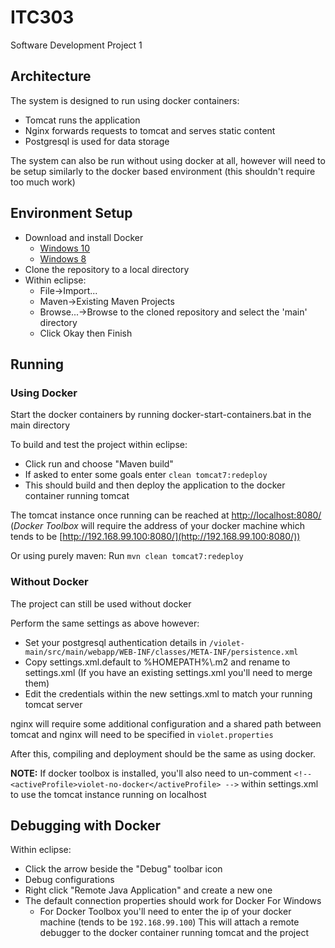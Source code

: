 # ITC303
Software Development Project 1

## Architecture
The system is designed to run using docker containers:
* Tomcat runs the application
* Nginx forwards requests to tomcat and serves static content
* Postgresql is used for data storage

The system can also be run without using docker at all, however will need to be setup similarly to the docker based environment (this shouldn't require too much work)

## Environment Setup
* Download and install Docker
  * [Windows 10](https://store.docker.com/editions/community/docker-ce-desktop-windows)
  * [Windows 8](https://www.docker.com/products/docker-toolbox)
* Clone the repository to a local directory
* Within eclipse:
  * File->Import...
  * Maven->Existing Maven Projects
  * Browse...->Browse to the cloned repository and select the 'main' directory
  * Click Okay then Finish


## Running
### Using Docker
Start the docker containers by running docker-start-containers.bat in the main directory

To build and test the project within eclipse:

* Click run and choose "Maven build"
* If asked to enter some goals enter `clean tomcat7:redeploy`
* This should build and then deploy the application to the docker container running tomcat

The tomcat instance once running can be reached at [http://localhost:8080/](http://localhost:8080/) (*Docker Toolbox* will require the address of your docker machine which tends to be [http://192.168.99.100:8080/](http://192.168.99.100:8080/))

Or using purely maven:
Run `mvn clean tomcat7:redeploy`

### Without Docker
The project can still be used without docker

Perform the same settings as above however:

* Set your postgresql authentication details in `/violet-main/src/main/webapp/WEB-INF/classes/META-INF/persistence.xml`
* Copy settings.xml.default to %HOMEPATH%\\.m2 and rename to settings.xml (If you have an existing settings.xml you'll need to merge them)
* Edit the credentials within the new settings.xml to match your running tomcat server

nginx will require some additional configuration and a shared path between tomcat and nginx will need to be specified in `violet.properties`

After this, compiling and deployment should be the same as using docker.

**NOTE:** If docker toolbox is installed, you'll also need to un-comment `<!-- <activeProfile>violet-no-docker</activeProfile> -->` within settings.xml to use the tomcat instance running on localhost


## Debugging with Docker
Within eclipse:
* Click the arrow beside the "Debug" toolbar icon
* Debug configurations
* Right click "Remote Java Application" and create a new one
* The default connection properties should work for Docker For Windows
  * For Docker Toolbox you'll need to enter the ip of your docker machine (tends to be `192.168.99.100`)
This will attach a remote debugger to the docker container running tomcat and the project
